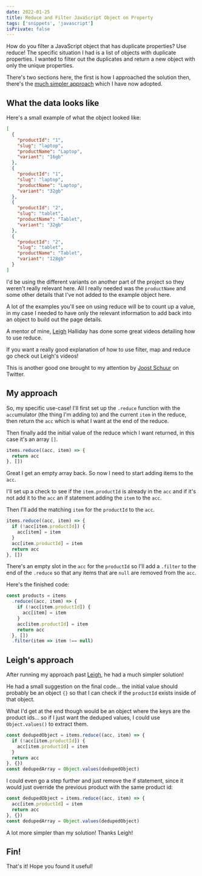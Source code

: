 ```yaml
---
date: 2022-01-25
title: Reduce and Filter JavaScript Object on Property
tags: ['snippets', 'javascript']
isPrivate: false
---
```


<script>
  import { YouTube } from 'sveltekit-embed'
</script>

How do you filter a JavaScript object that has duplicate properties?
Use reduce! The specific situation I had is a list of objects with
duplicate properties. I wanted to filter out the duplicates and return
a new object with only the unique properties.

There's two sections here, the first is how I approached the solution
then, there's the [much simpler approach] which I have now adopted.

## What the data looks like

Here's a small example of what the object looked like:

```json
[
  {
    "productId": "1",
    "slug": "laptop",
    "productName": "Laptop",
    "variant": "16gb"
  },
  {
    "productId": "1",
    "slug": "laptop",
    "productName": "Laptop",
    "variant": "32gb"
  },
  {
    "productId": "2",
    "slug": "tablet",
    "productName": "Tablet",
    "variant": "32gb"
  },
  {
    "productId": "2",
    "slug": "tablet",
    "productName": "Tablet",
    "variant": "128gb"
  }
]
```

I'd be using the different variants on another part of the project so
they weren't really relevant here. All I really needed was the
`productName` and some other details that I've not added to the
example object here.

A lot of the examples you'll see on using reduce will be to count up a
value, in my case I needed to have only the relevant information to
add back into an object to build out the page details.

A mentor of mine, [Leigh] Halliday has done some great videos
detailing how to use reduce.

If you want a really good explanation of how to use filter, map and
reduce go check out Leigh's videos!

<YouTube youTubeId='28StAxSjyIU'/>

<!-- cSpell:ignore joost,Schuur -->

This is another good one brought to my attention by
[Joost Schuur](https://twitter.com/joostschuur) on Twitter.

<YouTube youTubeId='NiLUGy1Mh4U'/>

## My approach

<!-- cSpell:ignore umulator -->

So, my specific use-case! I'll first set up the `.reduce` function
with the `acc`umulator (the thing I'm adding to) and the current
`item` in the reduce, then return the `acc` which is what I want at
the end of the reduce.

Then finally add the initial value of the reduce which I want
returned, in this case it's an array `[]`.

```js
items.reduce((acc, item) => {
  return acc
}, [])
```

Great I get an empty array back. So now I need to start adding items
to the `acc`.

I'll set up a check to see if the `item.productId` is already in the
`acc` and if it's not add it to the `acc` an if statement adding the
`item` to the `acc`.

Then I'll add the matching `item` for the `productId` to the `acc`.

```js
items.reduce((acc, item) => {
  if (!acc[item.productId]) {
    acc[item] = item
  }
  acc[item.productId] = item
  return acc
}, [])
```

There's an empty slot in the `acc` for the `productId` so I'll add a
`.filter` to the end of the `.reduce` so that any items that are
`null` are removed from the `acc`.

Here's the finished code:

```js
const products = items
  .reduce((acc, item) => {
    if (!acc[item.productId]) {
      acc[item] = item
    }
    acc[item.productId] = item
    return acc
  }, [])
  .filter(item => item !== null)
```

## Leigh's approach

After running my approach past [Leigh], he had a much simpler
solution!

He had a small suggestion on the final code... the initial value
should probably be an object `{}` so that I can check if the
`productId` exists inside of that object.

What I'd get at the end though would be an object where the keys are
the product ids... so if I just want the deduped values, I could use
`Object.values()` to extract them.

<!-- cSpell:ignore deduped,leighs -->

```js
const dedupedObject = items.reduce((acc, item) => {
  if (!acc[item.productId]) {
    acc[item.productId] = item
  }
  return acc
}, {})
const dedupedArray = Object.values(dedupedObject)
```

I could even go a step further and just remove the if statement, since
it would just override the previous product with the same product id:

```js
const dedupedObject = items.reduce((acc, item) => {
  acc[item.productId] = item
  return acc
}, {})
const dedupedArray = Object.values(dedupedObject)
```

A lot more simpler than my solution! Thanks Leigh!

## Fin!

That's it! Hope you found it useful!

<!-- Links -->

[much simpler approach]: #leighs-approach
[leigh]: https://twitter.com/leighchalliday
